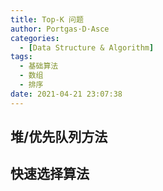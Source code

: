 ```yaml
---
title: Top-K 问题
author: Portgas·D·Asce
categories:
  - [Data Structure & Algorithm]
tags:
  - 基础算法
  - 数组
  - 排序
date: 2021-04-21 23:07:38
---
```


## 堆/优先队列方法

## 快速选择算法